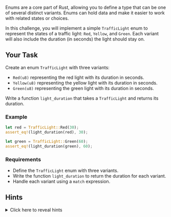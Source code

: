 Enums are a core part of Rust, allowing you to define a type that can be one of several distinct variants. Enums can hold data and make it easier to work with related states or choices.

In this challenge, you will implement a simple `TrafficLight` enum to represent the states of a traffic light: `Red`, `Yellow`, and `Green`. Each variant will also include the duration (in seconds) the light should stay on.

## Your Task

Create an enum `TrafficLight` with three variants:

- `Red(u8)` representing the red light with its duration in seconds.
- `Yellow(u8)` representing the yellow light with its duration in seconds.
- `Green(u8)` representing the green light with its duration in seconds.

Write a function `light_duration` that takes a `TrafficLight` and returns its duration.

### Example

```rust
let red = TrafficLight::Red(30);
assert_eq!(light_duration(red), 30);

let green = TrafficLight::Green(60);
assert_eq!(light_duration(green), 60);
```

### Requirements

- Define the `TrafficLight` enum with three variants.
- Write the function `light_duration` to return the duration for each variant.
- Handle each variant using a `match` expression.

## Hints

<details>
<summary>Click here to reveal hints</summary>

- Use the `match` statement to handle each enum variant and extract the associated value.
- Remember that enum variants can hold data like a tuple.
- The `match` expression must cover all possible variants of the enum.

</details>
